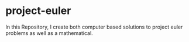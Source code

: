 # project-euler
In this Repository, I create both computer based solutions to project euler problems as well as a mathematical.
